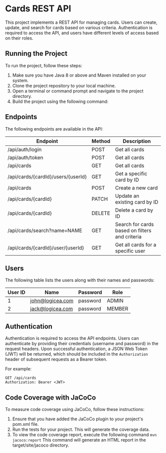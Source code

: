 # Cards REST API

This project implements a REST API for managing cards. Users can create, update, and search for cards based on various criteria. Authentication is required to access the API, and users have different levels of access based on their roles.

## Running the Project

To run the project, follow these steps:

1. Make sure you have Java 8 or above and Maven installed on your system.
2. Clone the project repository to your local machine.
3. Open a terminal or command prompt and navigate to the project directory.
4. Build the project using the following command:

## Endpoints

The following endpoints are available in the API:

| Endpoint                           | Method | Description                                          |
|------------------------------------|--------|------------------------------------------------------|
| /api/auth/login                    | POST   | Get all cards                                        |
| /api/auth/token                    | POST   | Get all cards                                        |
 | /api/cards                        | GET    | Get all cards                                        |
| /api/cards/{cardId}/users/{userId} | GET    | Get a specific card by ID                            |
| /api/cards                         | POST   | Create a new card                                    |
| /api/cards/{cardId}                | PATCH  | Update an existing card by ID                        |
| /api/cards/{cardId}                | DELETE | Delete a card by ID                                  |
| /api/cards/search?name=NAME        | GET    | Search for cards based on filters and criteria       |
| /api/cards/{cardId}/user/{userId}  | GET    | Get all cards for a specific user                    |

## Users

The following table lists the users along with their names and passwords:

| User ID | Name                | Password   | Role   |
|---------|---------------------|------------|--------|
| 1       | john@logicea.com    | password   | ADMIN  |
| 2       | jack@logicea.com    | password   | MEMBER |


## Authentication

Authentication is required to access the API endpoints. Users can authenticate by providing their credentials (username and password) in the request headers. Upon successful authentication, a JSON Web Token (JWT) will be returned, which should be included in the `Authorization` header of subsequent requests as a Bearer token.

For example:
```
GET /api/cards
Authorization: Bearer <JWT>
```

## Code Coverage with JaCoCo

To measure code coverage using JaCoCo, follow these instructions:

1. Ensure that you have added the JaCoCo plugin to your project's pom.xml file.
2. Run the tests for your project. This will generate the coverage data.
3. To view the code coverage report, execute the following command `mvn jacoco:report`
   This command will generate an HTML report in the target/site/jacoco directory.
